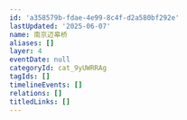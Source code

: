 ```yaml
---
id: 'a358579b-fdae-4e99-8c4f-d2a580bf292e'
lastUpdated: '2025-06-07'
name: 南京迈皋桥
aliases: []
layer: 4
eventDate: null
categoryId: cat_9yUWRRAg
tagIds: []
timelineEvents: []
relations: []
titledLinks: []
---
```


